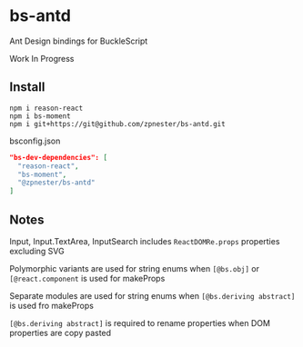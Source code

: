 # bs-antd

Ant Design bindings for BuckleScript

Work In Progress

## Install

```
npm i reason-react
npm i bs-moment
npm i git+https://git@github.com/zpnester/bs-antd.git
```

bsconfig.json
```json
"bs-dev-dependencies": [
  "reason-react",
  "bs-moment",
  "@zpnester/bs-antd"
]
```


## Notes
Input, Input.TextArea, InputSearch includes `ReactDOMRe.props` properties excluding SVG

Polymorphic variants are used for string enums when `[@bs.obj]` or `[@react.component` is used for makeProps

Separate modules are used for string enums when `[@bs.deriving abstract]` is used fro makeProps

`[@bs.deriving abstract]` is required to rename properties when DOM properties are copy pasted


